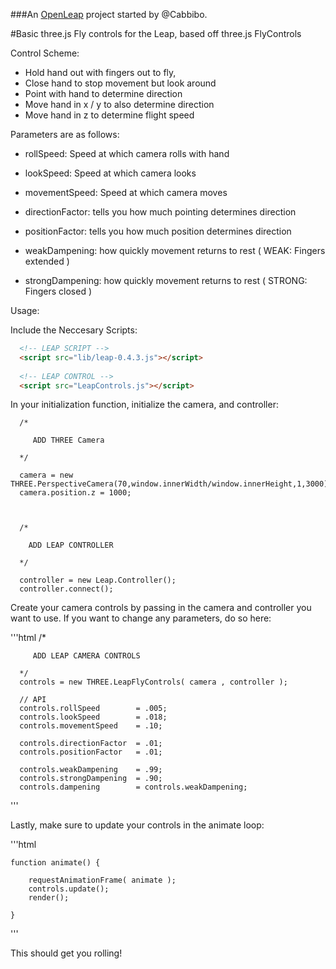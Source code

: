 ###An <a href="openleap.org">OpenLeap</a> project started by @Cabbibo.

#Basic three.js Fly controls for the Leap, based off three.js FlyControls


  Control Scheme:
  
  - Hold hand out with fingers out to fly, 
  - Close hand to stop movement but look around
  - Point with hand to determine direction
  - Move hand in x / y to also determine direction 
  - Move hand in z to determine flight speed

  Parameters are as follows:

  - rollSpeed: Speed at which camera rolls with hand
  - lookSpeed: Speed at which camera looks
  - movementSpeed: Speed at which camera moves

  - directionFactor: tells you how much pointing determines direction
  - positionFactor: tells you how much position determines direction
  
  - weakDampening: how quickly movement returns to rest ( WEAK: Fingers extended )
  - strongDampening: how quickly movement returns to rest ( STRONG: Fingers closed )


  Usage:

  Include the Neccesary Scripts:

  ```html
    <!-- LEAP SCRIPT -->
    <script src="lib/leap-0.4.3.js"></script>
    
    <!-- LEAP CONTROL -->
    <script src="LeapControls.js"></script>
  ```

  In your initialization function, initialize the camera, and controller:


      /*
         
         ADD THREE Camera

      */

      camera = new THREE.PerspectiveCamera(70,window.innerWidth/window.innerHeight,1,3000)
      camera.position.z = 1000;
      
      
      
      /*
      
        ADD LEAP CONTROLLER

      */

      controller = new Leap.Controller();
      controller.connect();


  Create your camera controls by passing in the camera and controller you want to use. If you want to change any parameters, do so here:
  

  '''html
      /*

         ADD LEAP CAMERA CONTROLS

      */
      controls = new THREE.LeapFlyControls( camera , controller );

      // API
      controls.rollSpeed        = .005;
      controls.lookSpeed        = .018;
      controls.movementSpeed    = .10;

      controls.directionFactor  = .01;
      controls.positionFactor   = .01;

      controls.weakDampening    = .99;
      controls.strongDampening  = .90;
      controls.dampening        = controls.weakDampening;
  
  '''

  Lastly, make sure to update your controls in the animate loop:

  '''html

    function animate() {
                  
        requestAnimationFrame( animate );
        controls.update();
        render();
        
    }

  '''

  This should get you rolling!
